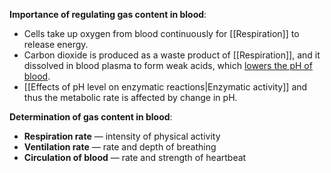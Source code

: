 **Importance of regulating gas content in blood**:
- Cells take up oxygen from blood continuously for [[Respiration]] to release energy.
- Carbon dioxide is produced as a waste product of [[Respiration]], and it dissolved in blood plasma to form weak acids, which <u>lowers the pH of blood</u>.
- [[Effects of pH level on enzymatic reactions|Enzymatic activity]] and thus the metabolic rate is affected by change in pH.

**Determination of gas content in blood**:
- **Respiration rate** — intensity of physical activity
- **Ventilation rate** — rate and depth of breathing
- **Circulation of blood** — rate and strength of heartbeat
